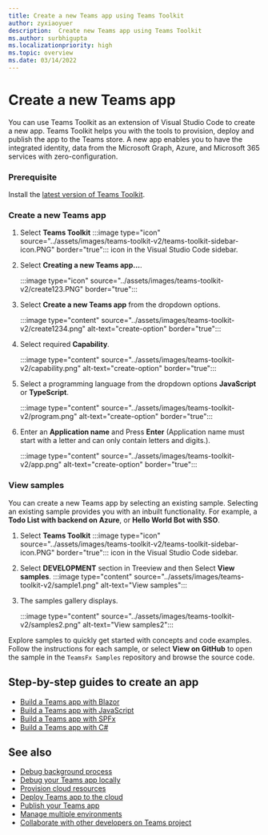 ```yaml
---
title: Create a new Teams app using Teams Toolkit
author: zyxiaoyuer
description:  Create new Teams app using Teams Toolkit
ms.author: surbhigupta
ms.localizationpriority: high
ms.topic: overview
ms.date: 03/14/2022
---
```


# Create a new Teams app

You can use Teams Toolkit as an extension of Visual Studio Code to create a new app. Teams Toolkit helps you with the tools to provision, deploy and publish the app to the Teams store. A new app enables you to have the integrated identity, data from the Microsoft Graph, Azure, and Microsoft 365 services with zero-configuration.


### Prerequisite

Install the [latest version of Teams Toolkit](https://marketplace.visualstudio.com/items?itemName=TeamsDevApp.ms-teams-vscode-extension).


 ### Create a new Teams app


1. Select **Teams Toolkit** :::image type="icon" source="../assets/images/teams-toolkit-v2/teams-toolkit-sidebar-icon.PNG" border="true"::: icon in the Visual Studio Code sidebar.
1. Select **Creating a new Teams app...**.

   :::image type="icon" source="../assets/images/teams-toolkit-v2/create123.PNG" border="true":::
1. Select **Create a new Teams app** from the dropdown options.

   :::image type="content" source="../assets/images/teams-toolkit-v2/create1234.png" alt-text="create-option" border="true":::
1. Select required **Capability**.

   :::image type="content" source="../assets/images/teams-toolkit-v2/capability.png" alt-text="create-option" border="true":::

1. Select a programming language from the dropdown options **JavaScript** or **TypeScript**.

   :::image type="content" source="../assets/images/teams-toolkit-v2/program.png" alt-text="create-option" border="true":::

1. Enter an **Application name** and Press **Enter** (Application name must start with a letter and can only contain letters and digits.).

   :::image type="content" source="../assets/images/teams-toolkit-v2/app.png" alt-text="create-option" border="true":::


### View samples

You can create a new Teams app by selecting an existing sample. Selecting an existing sample provides you with an inbuilt functionality. For example, a **Todo List with backend on Azure**, or **Hello World Bot with SSO**.<br>

1. Select **Teams Toolkit** :::image type="icon" source="../assets/images/teams-toolkit-v2/teams-toolkit-sidebar-icon.PNG" border="true"::: icon in the Visual Studio Code sidebar.
2. Select **DEVELOPMENT** section in Treeview and then Select **View samples**.
   :::image type="content" source="../assets/images/teams-toolkit-v2/sample1.png" alt-text="View samples":::
1. The samples gallery displays.

   :::image type="content" source="../assets/images/teams-toolkit-v2/samples2.png" alt-text="View samples2":::
   

Explore samples to quickly get started with concepts and code examples. Follow the instructions for each sample, or select **View on GitHub** to open the sample in the `TeamsFx Samples` repository and browse the source code.


## Step-by-step guides to create an app

* [Build a Teams app with Blazor](../sbs-gs-blazorupdate.yml)
* [Build a Teams app with JavaScript](../sbs-gs-javascript.yml)
* [Build a Teams app with SPFx](../sbs-gs-spfx.yml)
* [Build a Teams app with C#](../sbs-gs-csharp.yml)

## See also

* [Debug background process](debug-background-process.md)
* [Debug your Teams app locally](debug-local.md)
* [Provision cloud resources](provision.md)
* [Deploy Teams app to the cloud](deploy.md)
* [Publish your Teams app](../concepts/deploy-and-publish/appsource/publish.md)
* [Manage multiple environments](TeamsFx-multi-env.md)
* [Collaborate with other developers on Teams project](TeamsFx-collaboration.md)
